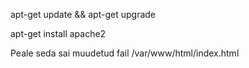 apt-get update && apt-get upgrade

apt-get install apache2

Peale seda sai muudetud fail /var/www/html/index.html

